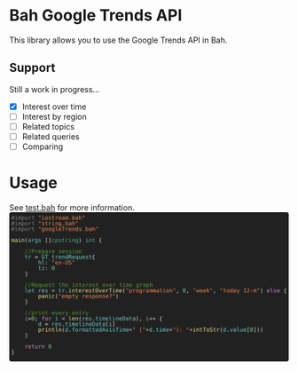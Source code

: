 # Bah Google Trends API
This library allows you to use the Google Trends API in Bah.

## Support
Still a work in progress...
- [x] Interest over time
- [ ] Interest by region
- [ ] Related topics
- [ ] Related queries
- [ ] Comparing

# Usage
See [test.bah](test.bah) for more information.
![test.bah source code](./assets/test.bah.svg)